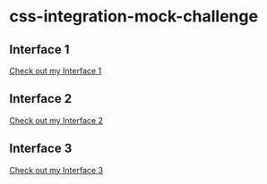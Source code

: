 # css-integration-mock-challenge

## Interface 1
<a href="https://interface-1.netlify.app/">Check out my Interface 1</a>

## Interface 2
<a href="https://interface-2.netlify.app/">Check out my Interface 2</a>

## Interface 3
<a href="https://interface-3.netlify.app/">Check out my Interface 3</a>